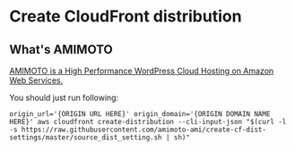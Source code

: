 # Create CloudFront distribution

## What's AMIMOTO

[AMIMOTO is a High Performance WordPress Cloud Hosting on Amazon Web Services.](http://amimoto-ami.com/)

You should just run following:

```
origin_url='{ORIGIN URL HERE}' origin_domain='{ORIGIN DOMAIN NAME HERE}' aws cloudfront create-distribution --cli-input-json "$(curl -l -s https://raw.githubusercontent.com/amimoto-ami/create-cf-dist-settings/master/source_dist_setting.sh | sh)"
```

